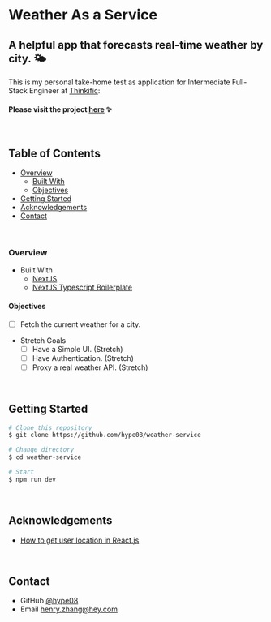 # Weather As a Service

## A helpful app that forecasts real-time weather by city. 🌤️

This is my personal take-home test as application for Intermediate Full-Stack Engineer at [Thinkific](https://www.thinkific.com/):

#### Please visit the project [here](https://weather-service.vercel.app/) ✨

&nbsp;

## Table of Contents

- [Overview](#overview)
  - [Built With](#built-with)
  - [Objectives](#objectives)
- [Getting Started](#getting-started)
- [Acknowledgements](#acknowledgements)
- [Contact](#contact)

&nbsp;

### Overview
  - Built With
    - [NextJS](https://nextjs.org/)
    - [NextJS Typescript Boilerplate](https://github.com/vercel/next.js/tree/master/examples/with-typescript)

#### Objectives
- [ ] Fetch the current weather for a city.

- Stretch  Goals
  - [ ] Have a Simple UI. (Stretch)
  - [ ] Have Authentication. (Stretch)
  - [ ] Proxy a real weather API. (Stretch)

&nbsp;

## Getting Started

```bash
# Clone this repository
$ git clone https://github.com/hype08/weather-service

# Change directory
$ cd weather-service

# Start
$ npm run dev
```
&nbsp;

## Acknowledgements
- [How to get user location in React.js](https://dev.to/codebucks/how-to-get-user-s-location-in-react-js-1691)

&nbsp;

## Contact

- GitHub [@hype08](https://github.com/hype08/)
- Email [henry.zhang@hey.com](mailto:henry.zhang@hey.com)
